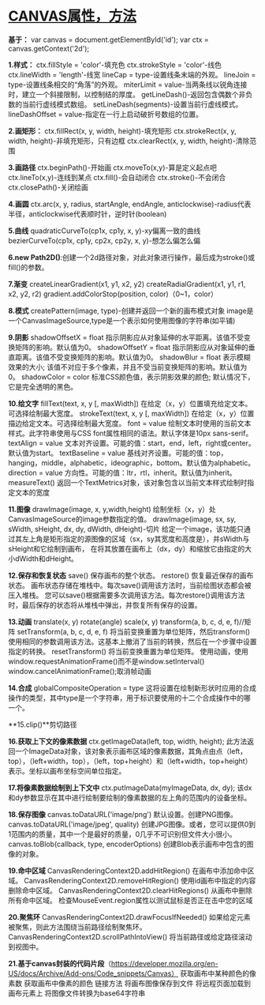 # [CANVAS属性，方法](https://www.cnblogs.com/xinyouhunran/p/10968096.html)

**基于：**
var canvas = document.getElementById('id');
var ctx = canvas.getContext('2d');

**1.样式：**
ctx.fillStyle = 'color'-填充色
ctx.strokeStyle = 'color'-线色
ctx.lineWidth = 'length'-线宽
lineCap = type-设置线条末端的外观。
lineJoin = type-设置线条相交的“角落”的外观。
miterLimit = value-当两条线以锐角连接时，建立一个斜接限制，以控制结的厚度。
getLineDash()-返回包含偶数个非负数的当前行虚线模式数组。
setLineDash(segments)-设置当前行虚线模式。
lineDashOffset = value-指定在一行上启动破折号数组的位置。

**2.画矩形：**
ctx.fillRect(x, y, width, height)-填充矩形
ctx.strokeRect(x, y, width, height)-非填充矩形，只有边框
ctx.clearRect(x, y, width, height)-清除范围

**3.画路径**
ctx.beginPath()-开始画
ctx.moveTo(x,y)-算是定义起点吧
ctx.lineTo(x,y)-连线到某点
ctx.fill()-会自动闭合
ctx.stroke()-不会闭合
ctx.closePath()-关闭绘画

**4.画圆**
ctx.arc(x, y, radius, startAngle, endAngle, anticlockwise)-radius代表半径，anticlockwise代表顺时针，逆时针(boolean)

**5.曲线**
quadraticCurveTo(cp1x, cp1y, x, y)-xy偏离一致的曲线
bezierCurveTo(cp1x, cp1y, cp2x, cp2y, x, y)-想怎么偏怎么偏

**6.new Path2D()**:创建一个2d路径对象，对此对象进行操作，最后成为stroke()或fill()的参数。

**7.渐变**
createLinearGradient(x1, y1, x2, y2)
createRadialGradient(x1, y1, r1, x2, y2, r2)
gradient.addColorStop(position, color)（0~1，color）

**8.模式**
createPattern(image, type)-创建并返回一个新的画布模式对象
image是一个CanvasImageSource,type是一个表示如何使用图像的字符串(如平铺)

**9.阴影**
shadowOffsetX = float
指示阴影应从对象延伸的水平距离。该值不受变换矩阵的影响。默认值为0。
shadowOffsetY = float
指示阴影应从对象延伸的垂直距离。该值不受变换矩阵的影响。默认值为0。
shadowBlur = float
表示模糊效果的大小; 该值不对应于多个像素，并且不受当前变换矩阵的影响。默认值为0。
shadowColor = color
标准CSS颜色值，表示阴影效果的颜色; 默认情况下，它是完全透明的黑色。

**10.绘文字**
fillText(text, x, y [, maxWidth])
在给定（x，y）位置填充给定文本。可选择绘制最大宽度。
strokeText(text, x, y [, maxWidth])
在给定（x，y）位置描边给定文本。可选择绘制最大宽度。
font = value
绘制文本时使用的当前文本样式。此字符串使用与CSS font属性相同的语法。默认字体是10px sans-serif。
textAlign = value
文本对齐设置。可能的值：start，end，left，right或center。默认值为start。
textBaseline = value
基线对齐设置。可能的值：top，hanging，middle，alphabetic，ideographic，bottom。默认值为alphabetic。
direction = value
方向性。可能的值：ltr，rtl，inherit。默认值为inherit。
measureText()
返回一个TextMetrics对象，该对象包含以当前文本样式绘制时指定文本的宽度

**11.图像**
drawImage(image, x, y,width,height)
绘制坐标（x，y）处CanvasImageSource的image参数指定的值。
drawImage(image, sx, sy, sWidth, sHeight, dx, dy, dWidth, dHeight)-切片
给定一个image，该功能只通过其左上角是矩形指定的源图像的区域（sx，sy其宽度和高度是），并sWidth与sHeight和它绘制到画布，
在将其放置在画布上（dx，dy）和缩放它由指定的大小dWidth和dHeight。

**12.保存和恢复状态**
save()
保存画布的整个状态。
restore()
恢复最近保存的画布状态。
画布状态存储在堆栈中。每次save()调用该方法时，当前绘图状态都会被压入堆栈。
您可以save()根据需要多次调用该方法。每次restore()调用该方法时，最后保存的状态将从堆栈中弹出，并恢复所有保存的设置。

**13.动画**
translate(x, y)
rotate(angle)
scale(x, y)
transform(a, b, c, d, e, f)//矩阵
setTransform(a, b, c, d, e, f)
将当前变换重置为单位矩阵，然后transform()使用相同的参数调用该方法。这基本上撤消了当前的转换，然后在一个步骤中设置指定的转换。
resetTransform()
将当前变换重置为单位矩阵。
使用动画，使用window.requestAnimationFrame()而不是window.setInterval()
window.cancelAnimationFrame();取消帧动画

**14.合成**
globalCompositeOperation = type
这将设置在绘制新形状时应用的合成操作的类型，其中type是一个字符串，用于标识要使用的十二个合成操作中的哪一个。

**15.clip()**剪切路径

**16.获取上下文的像素数据**
ctx.getImageData(left, top, width, height);
此方法返回一个ImageData对象，该对象表示画布区域的像素数据，其角点由点（left，top），（left+width，top），（left，top+height）和（left+width，top+height）表示。坐标以画布坐标空间单位指定。

**17.将像素数据绘制到上下文中**
ctx.putImageData(myImageData, dx, dy);
该dx和dy参数显示在其中进行绘制要绘制的像素数据的左上角的范围内的设备坐标。

**18.保存图像**
canvas.toDataURL('image/png')
默认设置。创建PNG图像。
canvas.toDataURL('image/jpeg', quality)
创建JPG图像。或者，您可以提供0到1范围内的质量，其中一个是最好的质量，0几乎不可识别但文件大小很小。
canvas.toBlob(callback, type, encoderOptions)
创建Blob表示画布中包含的图像的对象。

**19.命中区域**
CanvasRenderingContext2D.addHitRegion()
在画布中添加命中区域。
CanvasRenderingContext2D.removeHitRegion()
使用id画布中指定的内容删除命中区域。
CanvasRenderingContext2D.clearHitRegions()
从画布中删除所有命中区域。
检查MouseEvent.region属性以测试鼠标是否正在击中您的区域

**20.聚焦环**
CanvasRenderingContext2D.drawFocusIfNeeded()
如果给定元素被聚焦，则此方法围绕当前路径绘制聚焦环。
CanvasRenderingContext2D.scrollPathIntoView()
将当前路径或给定路径滚动到视图中。

**21.基于canvas封装的代码片段**（https://developer.mozilla.org/en-US/docs/Archive/Add-ons/Code_snippets/Canvas）
获取画布中某种颜色的像素数
获取画布中像素的颜色
链接方法
将画布图像保存到文件
将远程页面加载到画布元素上
将图像文件转换为base64字符串